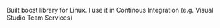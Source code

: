 Built boost library for Linux.
I use it in Continous Integration (e.g. Visual Studio Team Services)

